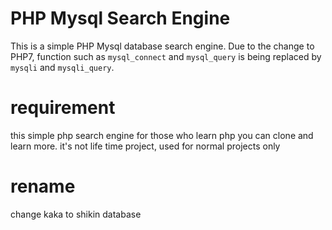 # PHP Mysql Search Engine

This is a simple PHP Mysql database search engine. Due to the change to PHP7, function such as `mysql_connect` and `mysql_query` is being replaced by `mysqli` and `mysqli_query`.

# requirement

this simple php search engine for those who learn php you can clone and learn more.
it's not life time project, used for normal projects only

# rename

change kaka to shikin database
